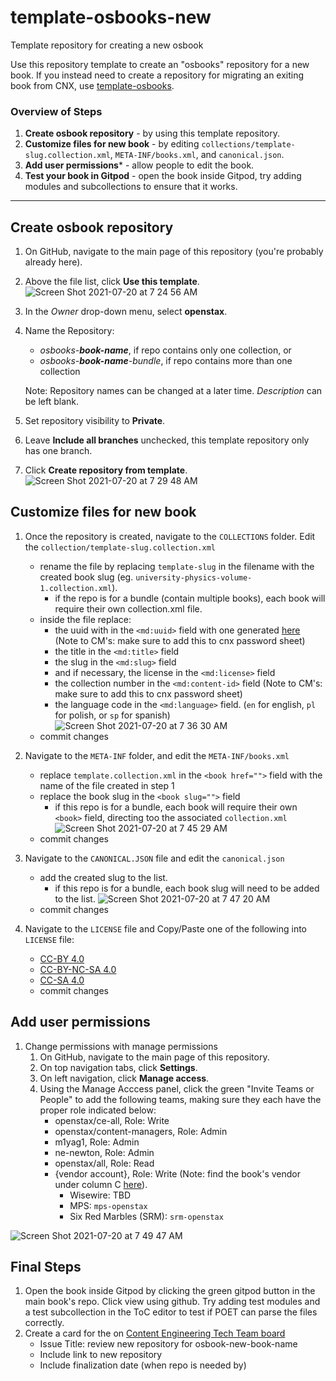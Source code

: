 # template-osbooks-new
Template repository for creating a new osbook

Use this repository template to create an "osbooks" repository for a new book. If you instead need to create a repository for migrating an exiting book from CNX, use [template-osbooks](https://github.com/openstax/template-osbooks).

### Overview of Steps

1. **Create osbook repository** - by using this template repository.
2. **Customize files for new book** - by editing `collections/template-slug.collection.xml`, `META-INF/books.xml`, and `canonical.json`.
3. **Add user permissions*** - allow people to edit the book.
4. **Test your book in Gitpod** - open the book inside Gitpod, try adding modules and subcollections to ensure that it works.

---

## Create osbook repository

1. On GitHub, navigate to the main page of this repository (you're probably already here).
2. Above the file list, click **Use this template**.![Screen Shot 2021-07-20 at 7 24 56 AM](https://user-images.githubusercontent.com/30244554/126341590-baae4973-d518-4106-b41c-5c94b5018eb4.png)

3. In the _Owner_ drop-down menu, select **openstax**.
4. Name the Repository:

   - _osbooks-**book-name**_, if repo contains only one collection, or
   - _osbooks-**book-name**-bundle_, if repo contains more than one collection

   Note: Repository names can be changed at a later time. _Description_ can be left blank.

5. Set repository visibility to **Private**.

6. Leave **Include all branches** unchecked, this template repository only has one branch.

7. Click **Create repository from template**.![Screen Shot 2021-07-20 at 7 29 48 AM](https://user-images.githubusercontent.com/30244554/126342661-14938829-bd1a-4bf6-b6d2-48f2dedf4d47.png)


## Customize files for new book

1. Once the repository is created, navigate to the `COLLECTIONS` folder. Edit the `collection/template-slug.collection.xml`
    
    - rename the file by replacing `template-slug` in the filename with the created book slug (eg. `university-physics-volume-1.collection.xml`).
        - if the repo is for a bundle (contain multiple books), each book will require their own collection.xml file.
    - inside the file replace:
        - the uuid with in the `<md:uuid>` field with one generated [here](https://www.uuidtools.com/v4) (Note to CM's: make sure to add this to cnx password sheet)
        - the title in the `<md:title>` field
        - the slug in the `<md:slug>` field
        - and if necessary, the license in the `<md:license>` field
        - the collection number in the `<md:content-id>` field (Note to CM's: make sure to add this to cnx password sheet)
        - the language code in the `<md:language>` field. (`en` for english, `pl` for polish, or `sp` for spanish)
    ![Screen Shot 2021-07-20 at 7 36 30 AM](https://user-images.githubusercontent.com/30244554/126344043-27c4b5aa-c2e9-421b-a3e6-60ca95cd39ef.png)
    - commit changes

2. Navigate to the `META-INF` folder, and edit the `META-INF/books.xml`
    - replace `template.collection.xml` in the `<book href="">` field with the name of the file created in step 1
    - replace the book slug in the `<book slug="">` field
        - if this repo is for a bundle, each book will require their own `<book>` field, directing too the associated `collection.xml`
    ![Screen Shot 2021-07-20 at 7 45 29 AM](https://user-images.githubusercontent.com/30244554/126344715-395b1ab9-9e23-400a-92f1-f903b7d605e3.png)
    - commit changes

3. Navigate to the `CANONICAL.JSON` file and edit the `canonical.json`
    - add the created slug to the list.
        - if this repo is for a bundle, each book slug will need to be added to the list.
    ![Screen Shot 2021-07-20 at 7 47 20 AM](https://user-images.githubusercontent.com/30244554/126344968-91721928-202c-459c-ab6f-48ae32ec1cb4.png)
    - commit changes

4. Navigate to the `LICENSE` file and Copy/Paste one of the following into `LICENSE` file:

   - [CC-BY 4.0](https://github.com/openstax/content-synchronizer/blob/main/licenses/by-4.0)
   - [CC-BY-NC-SA 4.0](https://github.com/openstax/content-synchronizer/blob/main/licenses/by-nc-sa-4.0)
   - [CC-SA 4.0](https://github.com/openstax/content-synchronizer/blob/main/licenses/by-sa-4.0)
   - commit changes

## Add user permissions

1. Change permissions with manage permissions
   1. On GitHub, navigate to the main page of this repository.
   2. On top navigation tabs, click **Settings**.
   3. On left navigation, click **Manage access**.
   4. Using the Manage Acccess panel, click the green "Invite Teams or People" to add the following teams, making sure they each have the proper role indicated below:
      - openstax/ce-all, Role: Write
      - openstax/content-managers, Role: Admin
      - m1yag1, Role: Admin
      - ne-newton, Role: Admin
      - openstax/all, Role: Read
      - {vendor account}, Role: Write (Note: find the book's vendor under column C [here](https://docs.google.com/spreadsheets/d/1dVpPsE2wTIZyoC4n8GnooqpntC2IZDTjcSdNMPycfB0/edit#gid=254689054)).
         - Wisewire: TBD
         - MPS: `mps-openstax`
         - Six Red Marbles (SRM): `srm-openstax`
        
![Screen Shot 2021-07-20 at 7 49 47 AM](https://user-images.githubusercontent.com/30244554/126347844-c9ce2a0a-0b8d-42b1-bff4-943605d2af3e.png)

## Final Steps

1. Open the book inside Gitpod by clicking the green gitpod button in the main book's repo. Click view using github. Try adding test modules and a test subcollection in the ToC editor to test if POET can parse the files correctly.
2. Create a card for the on [Content Engineering Tech Team board](https://github.com/openstax/cnx/issues/new?assignees=&labels=&template=task.md)
   - Issue Title: review new repository for osbook-new-book-name
   - Include link to new repository
   - Include finalization date (when repo is needed by)
